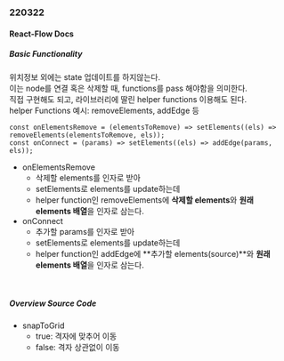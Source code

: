 ### 220322

#### React-Flow Docs

##### Basic Functionality

위치정보 외에는 state 업데이트를 하지않는다.<br>
이는 node를 연결 혹은 삭제할 때, functions를 pass 해야함을 의미한다.<br>
직접 구현해도 되고, 라이브러리에 딸린 helper functions 이용해도 된다.<br>
helper Functions 예시: removeElements, addEdge 등

```
const onElementsRemove = (elementsToRemove) => setElements((els) => removeElements(elementsToRemove, els));
const onConnect = (params) => setElements((els) => addEdge(params, els));
```

- onElementsRemove
  - 삭제할 elements를 인자로 받아
  - setElements로 elements를 update하는데
  - helper function인 removeElements에 **삭제할 elements**와 **원래 elements 배열**을 인자로 삼는다.
- onConnect
  - 추가할 params를 인자로 받아
  - setElements로 elements를 update하는데
  - helper function인 addEdge에 **추가할 elements(source)**와 **원래 elements 배열**을 인자로 삼는다.

<br>

##### Overview Source Code

- snapToGrid
  - true: 격자에 맞추어 이동
  - false: 격자 상관없이 이동
    <br>
